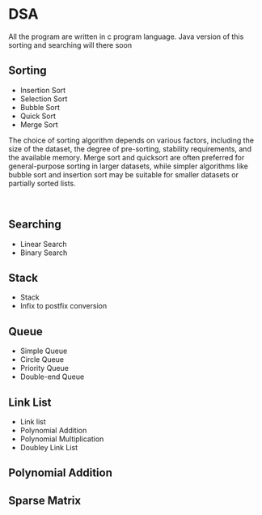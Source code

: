 # DSA

All the program are written in c program language. Java version of this sorting and searching will there soon


## Sorting 
* Insertion Sort
* Selection Sort
* Bubble Sort
* Quick Sort
* Merge Sort

<p align="center">

The choice of sorting algorithm depends on various factors, including the size of the dataset, the degree of pre-sorting, stability requirements, and the available memory. Merge sort and quicksort are often preferred for general-purpose sorting in larger datasets, while simpler algorithms like bubble sort and insertion sort may be suitable for smaller datasets or partially sorted lists.

</p>
<br>

## Searching
* Linear Search
* Binary Search

## Stack
* Stack
* Infix to postfix conversion

## Queue
* Simple Queue
* Circle Queue
* Priority Queue
* Double-end Queue

## Link List
* Link list
* Polynomial Addition
* Polynomial Multiplication
* Doubley Link List

## Polynomial Addition

## Sparse Matrix

